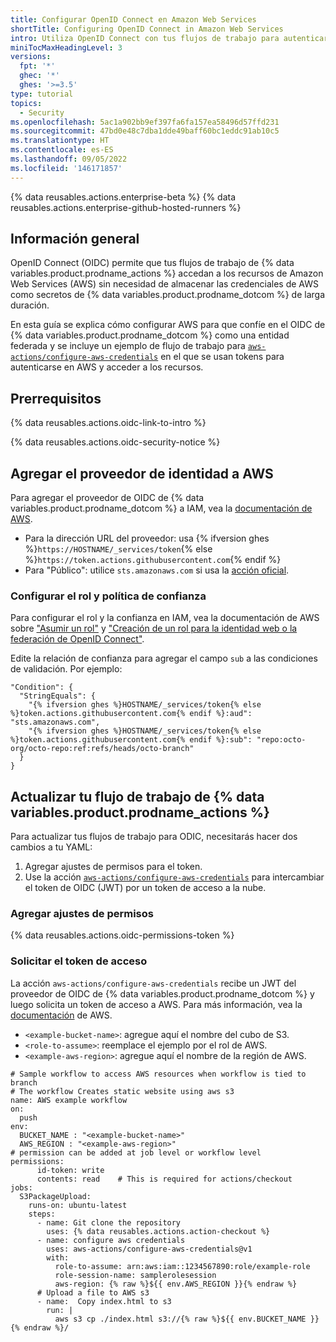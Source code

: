 ```yaml
---
title: Configurar OpenID Connect en Amazon Web Services
shortTitle: Configuring OpenID Connect in Amazon Web Services
intro: Utiliza OpenID Connect con tus flujos de trabajo para autenticarte con Amazon Web Services.
miniTocMaxHeadingLevel: 3
versions:
  fpt: '*'
  ghec: '*'
  ghes: '>=3.5'
type: tutorial
topics:
  - Security
ms.openlocfilehash: 5ac1a902bb9ef397fa6fa157ea58496d57ffd231
ms.sourcegitcommit: 47bd0e48c7dba1dde49baff60bc1eddc91ab10c5
ms.translationtype: HT
ms.contentlocale: es-ES
ms.lasthandoff: 09/05/2022
ms.locfileid: '146171857'
---
```

{% data reusables.actions.enterprise-beta %} {% data reusables.actions.enterprise-github-hosted-runners %}

## Información general

OpenID Connect (OIDC) permite que tus flujos de trabajo de {% data variables.product.prodname_actions %} accedan a los recursos de Amazon Web Services (AWS) sin necesidad de almacenar las credenciales de AWS como secretos de {% data variables.product.prodname_dotcom %} de larga duración. 

En esta guía se explica cómo configurar AWS para que confíe en el OIDC de {% data variables.product.prodname_dotcom %} como una entidad federada y se incluye un ejemplo de flujo de trabajo para [`aws-actions/configure-aws-credentials`](https://github.com/aws-actions/configure-aws-credentials) en el que se usan tokens para autenticarse en AWS y acceder a los recursos.

## Prerrequisitos

{% data reusables.actions.oidc-link-to-intro %}

{% data reusables.actions.oidc-security-notice %}

## Agregar el proveedor de identidad a AWS

Para agregar el proveedor de OIDC de {% data variables.product.prodname_dotcom %} a IAM, vea la [documentación de AWS](https://docs.aws.amazon.com/IAM/latest/UserGuide/id_roles_providers_create_oidc.html).

- Para la dirección URL del proveedor: usa {% ifversion ghes %}`https://HOSTNAME/_services/token`{% else %}`https://token.actions.githubusercontent.com`{% endif %}
- Para "Público": utilice `sts.amazonaws.com` si usa la [acción oficial](https://github.com/aws-actions/configure-aws-credentials).

### Configurar el rol y política de confianza

Para configurar el rol y la confianza en IAM, vea la documentación de AWS sobre ["Asumir un rol"](https://github.com/aws-actions/configure-aws-credentials#assuming-a-role) y ["Creación de un rol para la identidad web o la federación de OpenID Connect"](https://docs.aws.amazon.com/IAM/latest/UserGuide/id_roles_create_for-idp_oidc.html).

Edite la relación de confianza para agregar el campo `sub` a las condiciones de validación. Por ejemplo:

```json{:copy}
"Condition": {
  "StringEquals": {
    "{% ifversion ghes %}HOSTNAME/_services/token{% else %}token.actions.githubusercontent.com{% endif %}:aud": "sts.amazonaws.com",
    "{% ifversion ghes %}HOSTNAME/_services/token{% else %}token.actions.githubusercontent.com{% endif %}:sub": "repo:octo-org/octo-repo:ref:refs/heads/octo-branch"
  }
}
```

## Actualizar tu flujo de trabajo de {% data variables.product.prodname_actions %}

Para actualizar tus flujos de trabajo para ODIC, necesitarás hacer dos cambios a tu YAML:
1. Agregar ajustes de permisos para el token.
2. Use la acción [`aws-actions/configure-aws-credentials`](https://github.com/aws-actions/configure-aws-credentials) para intercambiar el token de OIDC (JWT) por un token de acceso a la nube.

### Agregar ajustes de permisos

 {% data reusables.actions.oidc-permissions-token %}

### Solicitar el token de acceso

La acción `aws-actions/configure-aws-credentials` recibe un JWT del proveedor de OIDC de {% data variables.product.prodname_dotcom %} y luego solicita un token de acceso a AWS. Para más información, vea la [documentación](https://github.com/aws-actions/configure-aws-credentials) de AWS.

- `<example-bucket-name>`: agregue aquí el nombre del cubo de S3.
- `<role-to-assume>`: reemplace el ejemplo por el rol de AWS.
- `<example-aws-region>`: agregue aquí el nombre de la región de AWS.

```yaml{:copy}
# Sample workflow to access AWS resources when workflow is tied to branch
# The workflow Creates static website using aws s3
name: AWS example workflow
on:
  push
env:
  BUCKET_NAME : "<example-bucket-name>"
  AWS_REGION : "<example-aws-region>"
# permission can be added at job level or workflow level    
permissions:
      id-token: write
      contents: read    # This is required for actions/checkout
jobs:
  S3PackageUpload:
    runs-on: ubuntu-latest
    steps:
      - name: Git clone the repository
        uses: {% data reusables.actions.action-checkout %}
      - name: configure aws credentials
        uses: aws-actions/configure-aws-credentials@v1
        with:
          role-to-assume: arn:aws:iam::1234567890:role/example-role
          role-session-name: samplerolesession
          aws-region: {% raw %}${{ env.AWS_REGION }}{% endraw %}
      # Upload a file to AWS s3
      - name:  Copy index.html to s3
        run: |
          aws s3 cp ./index.html s3://{% raw %}${{ env.BUCKET_NAME }}{% endraw %}/
```

